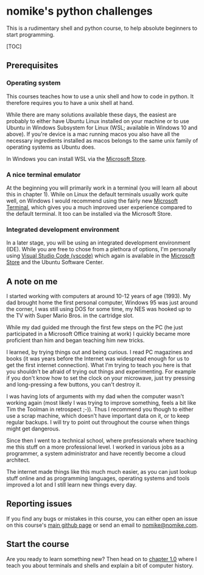 # nomike's python challenges

This is a rudimentary shell and python course, to help absolute beginners to start programming.

[TOC]

## Prerequisites

### Operating system

This courses teaches how to use a unix shell and how to code in python. It therefore requires you to have a unix shell at hand.

While there are many solutions available these days, the easiest are probably to either have Ubuntu Linux installed on your machine or to use Ubuntu in Windows Subsystem for Linux (WSL; available in Windows 10 and above). If you're device is a mac running macos you also have all the necessary ingredients installed as macos belongs to the same unix family of operating systems as Ubuntu does.

In Windows you can install WSL via the [Microsoft Store](https://apps.microsoft.com/store/detail/windows-subsystem-for-linux/9P9TQF7MRM4R).

### A nice terminal emulator

At the beginning you will primarily work in a terminal (you will learn all about this in chapter 1). While on Linux the default terminals usually work quite well, on Windows I would recommend using the fairly new [Microsoft Terminal](https://apps.microsoft.com/store/detail/windows-terminal/9N0DX20HK701), which gives you a much improved user experience compared to the default terminal. It too can be installed via the Microsoft Store.

### Integrated development environment

In a later stage, you will be using an integrated development environment (IDE). While you are free to chose from a plethora of options, I'm personally using [Visual Studio Code (vscode)](https://code.visualstudio.com/) which again is available in the [Microsoft Store](https://apps.microsoft.com/store/detail/visual-studio-code/XP9KHM4BK9FZ7Q) and the Ubuntu Software Center.

## A note on me

I started working with computers at around 10-12 years of age (1993). My dad brought home the first personal computer, Windows 95 was just around the corner, I was still using DOS for some time, my NES was hooked up to the TV with Super Mario Bros. in the cartridge slot.

While my dad guided me through the first few steps on the PC (he just participated in a Microsoft Office training at work) I quickly became more proficient than him and began teaching him new tricks.

I learned, by trying things out and being curious. I read PC magazines and books (it was years before the Internet was widespread enough for us to get the first internet connection). What I'm trying to teach you here is that you shouldn't be afraid of trying out things and experimenting. For example if you don't know how to set the clock on your microwave, just try pressing and long-pressing a few buttons, you can't destroy it.

I was having lots of arguments with my dad when the computer wasn't working again (most likely I was trying to improve something, feels a bit like Tim the Toolman in retrospect ;-)). Thus I recommend you though to either use a scrap machine, which doesn't have important data on it, or to keep regular backups. I will try to point out throughout the course when things might get dangerous.

Since then I went to a technical school, where professionals where teaching me this stuff on a more professional level. I worked in various jobs as a programmer, a system administrator and have recently become a cloud architect.

The internet made things like this much much easier, as you can just lookup stuff online and as programming languages, operating systems and tools improved a lot and I still learn new things every day.

## Reporting issues

If you find any bugs or mistakes in this course, you can either open an issue on this course's [main github page](https://github.com/nomike/nomikes_python_challenges/issues) or send an email to [nomike@nomike.com](mailto:nomike@nomike.com).

## Start the course

Are you ready to learn something new? Then head on to [chapter 1.0](chapters/1/1.0/) where I teach you about terminals and shells and explain a bit of computer history.
